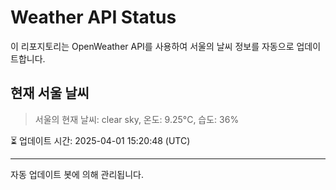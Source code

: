 
# Weather API Status

이 리포지토리는 OpenWeather API를 사용하여 서울의 날씨 정보를 자동으로 업데이트합니다.

## 현재 서울 날씨
> 서울의 현재 날씨: clear sky, 온도: 9.25°C, 습도: 36%

⏳ 업데이트 시간: 2025-04-01 15:20:48 (UTC)

---
자동 업데이트 봇에 의해 관리됩니다.
